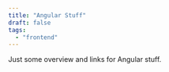 ```yaml
---
title: "Angular Stuff"
draft: false
tags: 
  - "frontend"
---
```

Just some overview and links for Angular stuff.
